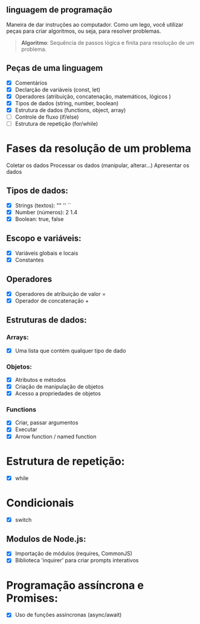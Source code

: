## linguagem de programação

Maneira de dar instruções ao computador.
Como um lego, você utilizar peças para criar algoritmos, ou seja, para resolver problemas.

>  **Algoritmo**: Sequência de passos lógica e finita para resolução de um problema. 
 
## Peças de uma linguagem

- [x] Comentários 
- [x] Declarção de variáveis (const, let)
- [x] Operadores (atribuição, concatenação, matemáticos, lógicos )
- [x] Tipos de dados (string, number, boolean)
- [x] Estrutura de dados (functions, object, array)
- [ ] Controle de fluxo (if/else)
- [ ] Estrutura de repetição (for/while)

# Fases da resolução de um problema 

Coletar os dados
Processar os dados (manipular, alterar...)
Apresentar os dados

## Tipos de dados:

- [x] Strings (textos): "" '' ``
- [x] Number (números): 2 1.4
- [x] Boolean: true, false

## Escopo e variáveis:

- [x] Variáveis globais e locais
- [x] Constantes

## Operadores

- [x] Operadores de atribuição de valor =
- [x] Operador de concatenação +

## Estruturas de dados:

### Arrays:

- [x] Uma lista que contém qualquer tipo de dado

### Objetos:

- [x] Atributos e métodos 
- [x] Criação de manipulação de objetos
- [x] Acesso a propriedades de objetos
### Functions

- [x] Criar, passar argumentos
- [x] Executar
- [x] Arrow function / named function

# Estrutura de repetição:

- [x] while

# Condicionais

- [x] switch

## Modulos de Node.js:
- [x] Importação de módulos (requires, CommonJS)
- [x] Biblioteca 'inquirer' para criar prompts interativos

# Programação assíncrona e Promises:

- [x] Uso de funções assíncronas (async/await)
